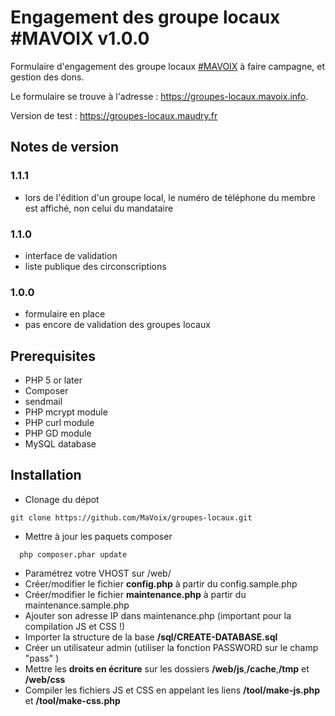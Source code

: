 # Engagement des groupe locaux #MAVOIX v1.0.0

Formulaire d'engagement des groupe locaux [#MAVOIX](https://mavoix.info) à faire campagne, et gestion des dons.

Le formulaire se trouve à l'adresse : https://groupes-locaux.mavoix.info.

Version de test : https://groupes-locaux.maudry.fr


## Notes de version

### 1.1.1

- lors de l'édition d'un groupe local, le numéro de téléphone du membre est affiché, non celui du mandataire

### 1.1.0

- interface de validation
- liste publique des circonscriptions

### 1.0.0

- formulaire en place
- pas encore de validation des groupes locaux

## Prerequisites

- PHP 5 or later
- Composer
- sendmail
- PHP mcrypt module
- PHP curl module
- PHP GD module
- MySQL database

## Installation

- Clonage du dépot
```
git clone https://github.com/MaVoix/groupes-locaux.git
```
- Mettre à jour les paquets composer
```
  php composer.phar update
```
- Paramétrez votre VHOST sur /web/
- Créer/modifier le fichier **config.php** à partir du config.sample.php
- Créer/modifier le fichier **maintenance.php** à partir du maintenance.sample.php
- Ajouter son adresse IP dans maintenance.php (important pour la compilation JS et CSS !)
- Importer la structure de la base **/sql/CREATE-DATABASE.sql**
- Créer un utilisateur admin (utiliser la fonction PASSWORD  sur le champ "pass" )
- Mettre les **droits en écriture** sur les dossiers **/web/js**,**/cache**,**/tmp** et **/web/css**
- Compiler les fichiers JS et CSS en appelant les liens **/tool/make-js.php** et **/tool/make-css.php**

